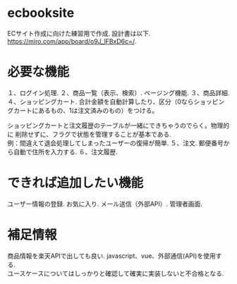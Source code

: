 # ecbooksite
ECサイト作成に向けた練習用で作成. 
設計書は以下. 
https://miro.com/app/board/o9J_lFBxD6c=/. 

# 必要な機能
１、ログイン処理. 
２、商品一覧（表示、検索）. 
ページング機能. 
３、商品詳細. 
４、ショッピングカート. 
合計金額を自動計算したり、区分（0ならショッピングカートにあるもの、1は注文済みのもの）をつける。

ショッピングカートと注文履歴のテーブルが一緒にできちゃうのでらく。物理的に 削除せずに、フラグで状態を管理することが基本である.  
例：間違えて退会処理してしまったユーザーの復帰が簡単. 
５、注文. 
郵便番号から自動で住所を入力する. 
６、注文履歴. 

# できれば追加したい機能
ユーザー情報の登録. 
お気に入り. 
メール送信（外部API）. 
管理者画面. 

# 補足情報
商品情報を楽天APIで出しても良い. 
javascript、vue、外部通信(API)を使用する.     
ユースケースについてはしっかりと確認して確実に実装しないと不合格となる.  

